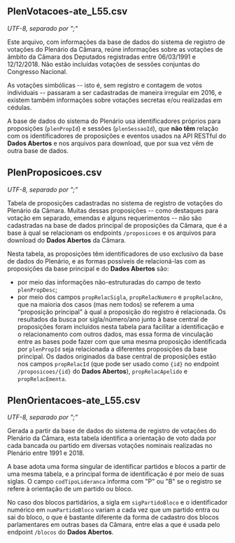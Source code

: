 
## PlenVotacoes-ate_L55.csv
_UTF-8, separado por ";"_

Este arquivo, com informações da base de dados do sistema de registro de votações do Plenário da Câmara, reúne informações sobre as votações de âmbito da Câmara dos Deputados registradas entre 06/03/1991 e 12/12/2018. Não estão incluídas votações de sessões conjuntas do Congresso Nacional.

As votações simbólicas -- isto é, sem registro e contagem de votos individuais -- passaram a ser cadastradas de maneira irregular em 2016, e existem também informações sobre votações secretas e/ou realizadas em cédulas.

A base de dados do sistema do Plenário usa identificadores próprios para proposições (`plenPropId`) e sessões (`plenSessaoId`), que **não têm** relação com os identificadores de proposições e eventos usados na API RESTful do **Dados Abertos** e nos arquivos para download, que por sua vez vêm de outra base de dados. 

## PlenProposicoes.csv
_UTF-8, separado por ";"_

Tabela de proposições cadastradas no sistema de registro de votações do Plenário da Câmara. Muitas dessas proposições -- como destaques para votação em separado, emendas e alguns requerimentos -- não são cadastradas na base de dados principal de proposições da Câmara, que é a base à qual se relacionam os endpoints `/proposicoes` e os arquivos para download do **Dados Abertos** da Câmara.

Nesta tabela, as proposições têm identificadores de uso exclusivo da base de dados do Plenário, e as formas possíveis de relacioná-las com as proposições da base principal e do **Dados Abertos** são:

- por meio das informações não-estruturadas do campo de texto `plenPropDesc`;
- por meio dos campos `propRelacSigla`, `propRelacNumero` e `propRelacAno`, que na maioria dos casos (mas nem todos) se referem a uma "proposição principal" à qual a proposição do registro é relacionada. Os resultados da busca por sigla/número/ano junto à base central de proposições foram incluídos nesta tabela para facilitar a identificação e o relacionamento com outros dados, mas essa forma de vinculação entre as bases pode fazer com que uma mesma proposição identificada por `plenPropId` seja relacionada a diferentes proposições da base principal. Os dados originados da base central de proposições estão nos campos `propRelacId` (que pode ser usado como `{id}` no endpoint `/proposicoes/{id}` do **Dados Abertos**), `propRelacApelido` e `propRelacEmenta`.


## PlenOrientacoes-ate_L55.csv
_UTF-8, separado por ";"_

Gerada a partir da base de dados do sistema de registro de votações do Plenário da Câmara, esta tabela identifica a orientação de voto dada por cada bancada ou partido em diversas votações nominais realizadas no Plenário entre 1991 e 2018.

A base adota uma forma singular de identificar partidos e blocos a partir de uma mesma tabela, e a principal forma de identificação é por meio de suas siglas. O campo `codTipoLideranca` informa com "P" ou "B" se o registro se refere à orientação de um partido ou bloco.

No caso dos blocos partidários, a sigla em `sigPartidoBloco` e o identificador numérico em `numPartidoBloco` variam a cada vez que um partido entra ou sai do bloco, o que é bastante diferente da forma de cadastro dos blocos parlamentares em outras bases da Câmara, entre elas a que é usada pelo endpoint `/blocos` do **Dados Abertos**. 
